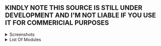 ## KINDLY NOTE THIS SOURCE IS STILL UNDER DEVELOPMENT AND I'M NOT LIABLE IF YOU USE IT FOR COMMERICIAL PURPOSES

<details>
      <summary>Screenshots</summary>
      ![Image of  Emulator](https://s12.postimg.org/dlnmagbil/Screenshot_9.png)
      ![Image of  Puffles and Igloos](https://s12.postimg.org/ffvveg959/Screenshot_1.png)
      ![Image of  Igloo Inventory](https://s12.postimg.org/e248j59vx/Screenshot_2.png)
      ![Image of  Find Four](https://s12.postimg.org/w6793s7kd/Screenshot_3.png)
      ![Image of  Coins Mining](https://s12.postimg.org/z1kcanbkd/Screenshot_4.png)
      ![Image of  Single Player Game](https://s12.postimg.org/5ax7ovqkt/Screenshot_5.png)
      ![Image of  EPF Phone](https://s12.postimg.org/goocdtqh9/Screenshot_6.png)
      ![Image of  Stamps](https://s12.postimg.org/dvv4tsq4t/Screenshot_7.png)
      ![Image of  Postcards](https://s12.postimg.org/ojyvsn03x/Screenshot_8.png)
 </details>
 
 <details>
      <summary>List Of Modules</summary>
* YAML
* Test
* Method::Signatures
* Module::Find
* XML::Bare
* Hash::Merge::Simple
* File::Slurp
* Cwd
* HTTP::Date
* Math::Round
* Scalar::Util
* Switch
* JSON
* DBI
* DBD::mysql
* Mojo::mysql
* Data::Dumper
* IO::Socket::INET
* IO::Select
* File::Basename
* Bytes::Random::Secure
* Digest::MD5
* Term::ANSIColor
* Win32::Console::ANSI
* List::Util
* HTML::Entities
* List::MoreUtils
</details>
